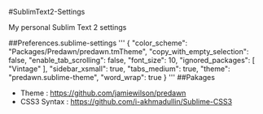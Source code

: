 #SublimText2-Settings

My personal Sublim Text 2 settings

##Preferences.sublime-settings
'''
{
	"color_scheme": "Packages/Predawn/predawn.tmTheme",
	"copy_with_empty_selection": false,
	"enable_tab_scrolling": false,
	"font_size": 10,
	"ignored_packages":
	[
		"Vintage"
	],
	"sidebar_xsmall": true,
	"tabs_medium": true,
	"theme": "predawn.sublime-theme",
	"word_wrap": true
}
'''
##Pakages

- Theme : https://github.com/jamiewilson/predawn
- CSS3 Syntax : https://github.com/i-akhmadullin/Sublime-CSS3
